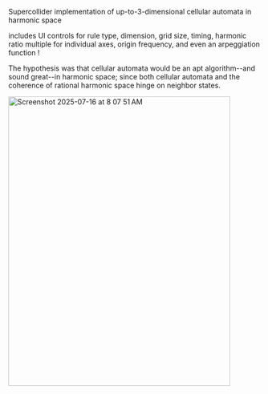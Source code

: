 Supercollider implementation of up-to-3-dimensional cellular automata in harmonic space

includes UI controls for rule type, dimension, grid size, timing, harmonic ratio multiple for individual axes, origin frequency, and even an arpeggiation function !

The hypothesis was that cellular automata would be an apt algorithm--and sound great--in harmonic space; since both cellular automata and the coherence of rational harmonic space hinge on neighbor states.

<img width="442" height="577" alt="Screenshot 2025-07-16 at 8 07 51 AM" src="https://github.com/user-attachments/assets/8a58b5ab-988b-45a8-96be-e4d75084c0aa" />
